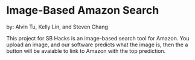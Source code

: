 # Image-Based Amazon Search
by: Alvin Tu, Kelly Lin, and Steven Chang

This project for SB Hacks is an image-based search tool for Amazon. You upload an image, 
and our software predicts what the image is, then the a button will be avaiable to link
to Amazon with the top prediction. 

